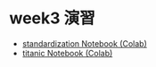 # week3 演習
- [standardization Notebook (Colab)](https://colab.research.google.com/drive/1IYYenylX0N3iJvtBG8mOrZ3mcyY8-6uK?usp=sharing)
- [titanic Notebook (Colab)](https://colab.research.google.com/drive/1rngm963DYuhVsP8SP0igtGcuyWMQ4SES?usp=sharing)
